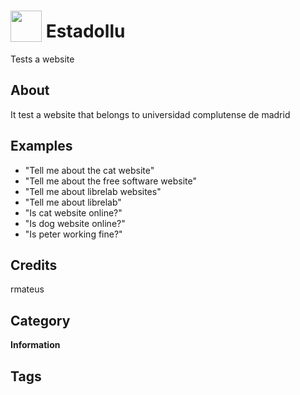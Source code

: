 # <img src="https://raw.githack.com/FortAwesome/Font-Awesome/master/svgs/solid/search.svg" card_color="#22A7F0" width="50" height="50" style="vertical-align:bottom"/> Estadollu
Tests a website

## About
It test a website that belongs to universidad complutense de madrid

## Examples
* "Tell me about the cat website"
* "Tell me about the free software website"
* "Tell me about librelab websites"
* "Tell me about librelab"
* "Is cat website online?"
* "Is dog website online?"
* "Is peter working fine?"

## Credits
rmateus

## Category
**Information**

## Tags


